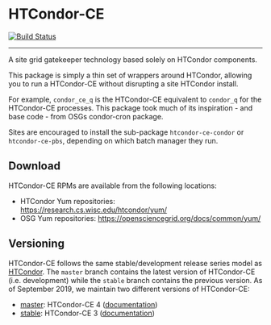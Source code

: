 HTCondor-CE
===========

[![Build Status](https://travis-ci.org/htcondor/htcondor-ce.svg?branch=master)](https://travis-ci.org/htcondor/htcondor-ce)

---

A site grid gatekeeper technology based solely on HTCondor components.

This package is simply a thin set of wrappers around HTCondor, allowing you to
run a HTCondor-CE without disrupting a site HTCondor install.

For example, `condor_ce_q` is the HTCondor-CE equivalent to `condor_q` for the
HTCondor-CE processes.  This package took much of its inspiration - and base 
code - from OSGs condor-cron package.

Sites are encouraged to install the sub-package `htcondor-ce-condor` or
`htcondor-ce-pbs`, depending on which batch manager they run.

Download
--------

HTCondor-CE RPMs are available from the following locations:

- HTCondor Yum repositories: https://research.cs.wisc.edu/htcondor/yum/
- OSG Yum repositories: https://opensciencegrid.org/docs/common/yum/

Versioning
----------

HTCondor-CE follows the same stable/development release series model as [HTCondor](https://htcondor.readthedocs.io/en/latest/version-history/introduction-version-history.html).
The `master` branch contains the latest version of HTCondor-CE (i.e. development) while the `stable` branch contains the
previous version.
As of September 2019, we maintain two different versions of HTCondor-CE:

- [master](https://github.com/htcondor/htcondor-ce/tree/master): HTCondor-CE 4 ([documentation](https://htcondor-ce.readthedocs.io/en/latest/))
- [stable](https://github.com/htcondor/htcondor-ce/tree/v3): HTCondor-CE 3 ([documentation](https://htcondor-ce.readthedocs.io/en/stable/))
